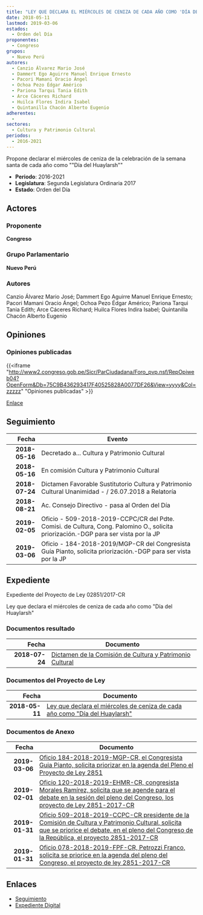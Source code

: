 ```yaml
---
title: "LEY QUE DECLARA EL MIÉRCOLES DE CENIZA DE CADA AÑO COMO 'DÍA DEL HUAYLARSH'"
date: 2018-05-11
lastmod: 2019-03-06
estados: 
  - Orden del Día
proponentes: 
  - Congreso
grupos: 
  - Nuevo Perú
autores: 
  - Canzio Álvarez Mario José
  - Dammert Ego Aguirre Manuel Enrique Ernesto
  - Pacori Mamani Oracio Ángel
  - Ochoa Pezo Édgar Américo
  - Pariona Tarqui Tania Edith
  - Arce Cáceres Richard
  - Huilca Flores Indira Isabel
  - Quintanilla Chacón Alberto Eugenio
adherentes: 
  - 
sectores: 
  - Cultura y Patrimonio Cultural
periodos: 
  - 2016-2021
---
```


Propone declarar el miércoles de ceniza de la celebración de la semana santa de cada año como ""Día del Huaylarsh""

- **Periodo**: 2016-2021
- **Legislatura**: Segunda Legislatura Ordinaria 2017
- **Estado**: Orden del Día

## Actores

### Proponente

**Congreso**

### Grupo Parlamentario

**Nuevo Perú**

### Autores

Canzio Álvarez Mario José; Dammert Ego Aguirre Manuel Enrique Ernesto; Pacori Mamani Oracio Ángel; Ochoa Pezo Édgar Américo; Pariona Tarqui Tania Edith; Arce Cáceres Richard; Huilca Flores Indira Isabel; Quintanilla Chacón Alberto Eugenio


## Opiniones

### Opiniones publicadas

{{<iframe "http://www2.congreso.gob.pe/Sicr/ParCiudadana/Foro_pvp.nsf/RepOpiweb04?OpenForm&Db=75C9B436293417F40525828A0077DF26&View=yyyy&Col=zzzzz" "Opiniones publicadas" >}}

[Enlace](http://www2.congreso.gob.pe/Sicr/ParCiudadana/Foro_pvp.nsf/RepOpiweb04?OpenForm&Db=75C9B436293417F40525828A0077DF26&View=yyyy&Col=zzzzz)

## Seguimiento

| Fecha | Evento |
|------:|--------|
| **2018-05-16** | Decretado a... Cultura y Patrimonio Cultural|
| **2018-05-16** | En comisión Cultura y Patrimonio Cultural|
| **2018-07-24** | Dictamen Favorable Sustitutorio Cultura y Patrimonio Cultural Unanimidad - / 26.07.2018 a Relatoría|
| **2018-08-21** | Ac. Consejo Directivo - pasa al Orden del Día|
| **2019-02-05** | Oficio - 509-2018-2019-CCPC/CR del Pdte. Comisi. de Cultura, Cong. Palomino O., solicita priorización.-DGP para ser vista por la JP|
| **2019-03-06** | Oficio - 184-2018-2019/MGP-CR del Congresista Guía Pianto, solicita priorización.-DGP para ser vista por la JP|


## Expediente

Expediente del Proyecto de Ley 02851/2017-CR

Ley que declara el miércoles de ceniza de cada año como "Día del Huaylarsh"


### Documentos resultado

| Fecha | Documento |
|------:|--------|
| **2018-07-24** | [Dictamen de la Comisión de Cultura y Patrimonio Cultural](http://www.leyes.congreso.gob.pe/Documentos/2016_2021/Dictamenes/Proyectos_de_Ley/02851DC05MAY20180724.PDF) |

### Documentos del Proyecto de Ley

| Fecha | Documento |
|------:|--------|
| **2018-05-11** | [Ley que declara el miércoles de ceniza de cada año como "Día del Huaylarsh"](http://www.leyes.congreso.gob.pe/Documentos/2016_2021/Proyectos_de_Ley_y_de_Resoluciones_Legislativas/PL0285120180511.pdf) |

### Documentos de Anexo

| Fecha | Documento |
|------:|--------|
| **2019-03-06** | [Oficio 184-2018-2019-MGP-CR, el Congresista Guia Pianto, solicita priorizar en la agenda del Pleno el Proyecto de Ley 2851](http://www.leyes.congreso.gob.pe/Documentos/2016_2021/Oficios/Congresistas/OFICIO-184-2018-2019-MGP-CR.pdf) |
| **2019-02-01** | [Oficio 120-2018-2019-EHMR-CR, congresista Morales Ramírez, solicita que se agende para el debate en la sesión del pleno del Congreso, los proyecto de Ley 2851-2017-CR](http://www.leyes.congreso.gob.pe/Documentos/2016_2021/Oficios/Congresistas/OFICIO-120-2018-2019-EHMR-CR.pdf) |
| **2019-01-31** | [Oficio 509-2018-2019-CCPC-CR presidente de la Comisión de Cultura y Patrimonio Cultural, solicita que se priorice el debate, en el pleno del Congreso de la República, el proyecto 2851-2017-CR](http://www.leyes.congreso.gob.pe/Documentos/2016_2021/Oficios/Comisiones_Ordinarias/OFICIO-509-2018-2019-CCPC-CR.pdf) |
| **2019-01-31** | [Oficio 078-2018-2019-FPF-CR, Petrozzi Franco, solicita se priorice en la agenda del pleno del Congreso, el proyecto de ley 2851-2017-CR](http://www.leyes.congreso.gob.pe/Documentos/2016_2021/Oficios/Congresistas/OFICIO-078-2018-2019-FPF-CR.pdf) |

## Enlaces 

- [Seguimiento](http://www2.congreso.gob.pe/Sicr/TraDocEstProc/CLProLey2016.nsf/f7fff46988ca05b1052578e100829cc7/034c96257071ba9a0525828a007a5cbf?OpenDocument)
- [Expediente Digital](http://www2.congreso.gob.pe/Sicr/TraDocEstProc/CLProLey2016.nsf/f7fff46988ca05b1052578e100829cc7/034c96257071ba9a0525828a007a5cbf?OpenDocument&Click=05257FB7005EB655.eb71d0cf91d8294e05256cdf006b5706/$Body/0.1C6C)
